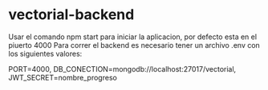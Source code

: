 # vectorial-backend

Usar el comando npm start para iniciar la aplicacion, por defecto esta en el piuerto 4000
Para correr el backend es necesario tener un archivo .env con los siguientes valores:

PORT=4000,
DB_CONECTION=mongodb://localhost:27017/vectorial,
JWT_SECRET=nombre_progreso
